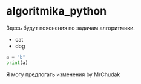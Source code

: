 # algoritmika_python
Здесь будут пояснения по задачам алгоритмики.
- cat
- dog

```python
a = "b"
print(a)
```
Я могу предлогать изменения by MrChudak
